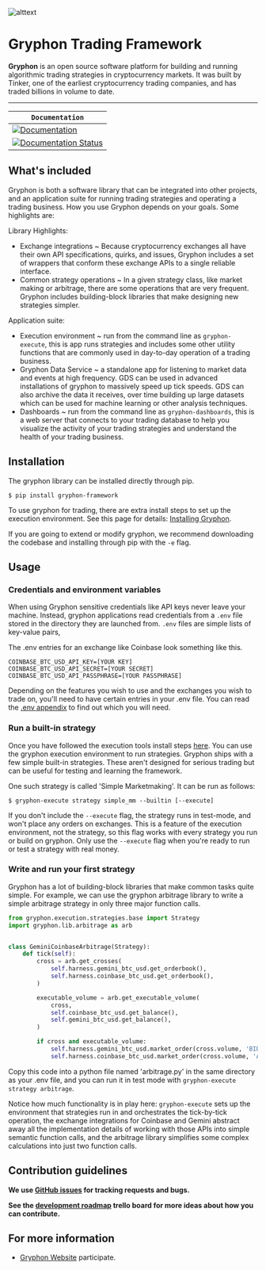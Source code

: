 
![alttext](gryphon/dashboards/static/img/gryphon-logo-blue@3x.png)

# Gryphon Trading Framework
**Gryphon** is an open source software platform for building and running algorithmic trading strategies in cryptocurrency markets. It was built by Tinker, one of the earliest cryptocurrency trading companies, and has traded billions in volume to date.


-----------------


| **`Documentation`** |
|-----------------|
| [![Documentation](https://img.shields.io/badge/api-reference-blue.svg)](https://gryphon.readthedocs.io/en/latest/) |
| [![Documentation Status](https://readthedocs.org/projects/gryphon/badge/?version=latest)](https://gryphon.readthedocs.io/en/latest/?badge=latest) |

## What's included

Gryphon is both a software library that can be integrated into other projects, and an application suite for running trading strategies and operating a trading business. How you use Gryphon depends on your goals. Some highlights are:

Library Highlights:
* Exchange integrations ~ Because cryptocurrency exchanges all have their own API specifications, quirks, and issues, Gryphon includes a set of wrappers that conform these exchange APIs to a single reliable interface.
* Common strategy operations ~ In a given strategy class, like market making or arbitrage, there are some operations that are very frequent. Gryphon includes building-block libraries that make designing new strategies simpler.

Application suite:

* Execution environment ~ run from the command line as `gryphon-execute`, this is app runs strategies and includes some other utility functions that are commonly used in day-to-day operation of a trading business.
* Gryphon Data Service ~ a standalone app for listening to market data and events at high frequency. GDS can be used in advanced installations of gryphon to massively speed up tick speeds. GDS can also archive the data it receives, over time building up large datasets which can be used for machine learning or other analysis techniques.
* Dashboards ~ run from the command line as `gryphon-dashboards`, this is a web server that connects to your trading database to help you visualize the activity of your trading strategies and understand the health of your trading business.


## Installation

The gryphon library can be installed directly through pip.

```shell
$ pip install gryphon-framework
```

To use gryphon for trading, there are extra install steps to set up the execution environment. See this page for details: [Installing Gryphon](https://gryphon-docs-test.readthedocs.io/en/latest/).

If you are going to extend or modify gryphon, we recommend downloading the codebase and installing through pip with the `-e` flag.

## Usage

### Credentials and environment variables

When using Gryphon sensitive credentials like API keys never leave your machine. Instead, gryphon applications read credentials from a `.env` file stored in the directory they are launched from. `.env` files are simple lists of key-value pairs,

The .env entries for an exchange like Coinbase look something like this.

```
COINBASE_BTC_USD_API_KEY=[YOUR KEY]
COINBASE_BTC_USD_API_SECRET=[YOUR SECRET]
COINBASE_BTC_USD_API_PASSPHRASE=[YOUR PASSPHRASE]
```

Depending on the features you wish to use and the exchanges you wish to trade on, you'll need to have certain entries in your .env file. You can read the [.env appendix](https://gryphon-framework.readthedocs.io/en/latest) to find out which you will need.


### Run a built-in strategy

Once you have followed the execution tools install steps [here](https://gryphon-framework.readthedocs.io/en/latest). You can use the gryphon execution environment to run strategies. Gryphon ships with a few simple built-in strategies. These aren't designed for serious trading but can be useful for testing and learning the framework.

One such strategy is called 'Simple Marketmaking'. It can be run as follows:

```shell
$ gryphon-execute strategy simple_mm --builtin [--execute]
```

If you don't include the `--execute` flag, the strategy runs in test-mode, and won't place any orders on exchanges. This is a feature of the execution environment, not the strategy, so this flag works with every strategy you run or build on gryphon. Only use the `--execute` flag when you're ready to run or test a strategy with real money.

### Write and run your first strategy

Gryphon has a lot of building-block libraries that make common tasks quite simple. For example, we can use the gryphon arbitrage library to write a simple arbitrage strategy in only three major function calls.

```python
from gryphon.execution.strategies.base import Strategy
import gryphon.lib.arbitrage as arb


class GeminiCoinbaseArbitrage(Strategy):
    def tick(self):
        cross = arb.get_crosses(
            self.harness.gemini_btc_usd.get_orderbook(),
            self.harness.coinbase_btc_usd.get_orderbook(),
        )

        executable_volume = arb.get_executable_volume(
            cross,
            self.coinbase_btc_usd.get_balance(),
            self.gemini_btc_usd.get_balance(),
        )

        if cross and executable_volume:
            self.harness.gemini_btc_usd.market_order(cross.volume, 'BID')
            self.harness.coinbase_btc_usd.market_order(cross.volume, 'ASK')
```

Copy this code into a python file named 'arbitrage.py' in the same directory as your .env file, and you can run it in test mode with `gryphon-execute strategy arbitrage`.

Notice how much functionality is in play here: `gryphon-execute` sets up the environment that strategies run in and orchestrates the tick-by-tick operation, the exchange integrations for Coinbase and Gemini abstract away all the implementation details of working with those APIs into simple semantic function calls, and the arbitrage library simplifies some complex calculations into just two function calls.


## Contribution guidelines

**We use [GitHub issues](https://gryphon-framework.readthedocs.io/en/latest) for
tracking requests and bugs.**

**See the [development roadmap](https://trello.com/b/0HQI8KE9/engineering) trello board for more ideas about how you can contribute.**


## For more information

* [Gryphon Website](https://www.gryphonframework.org)
participate.

